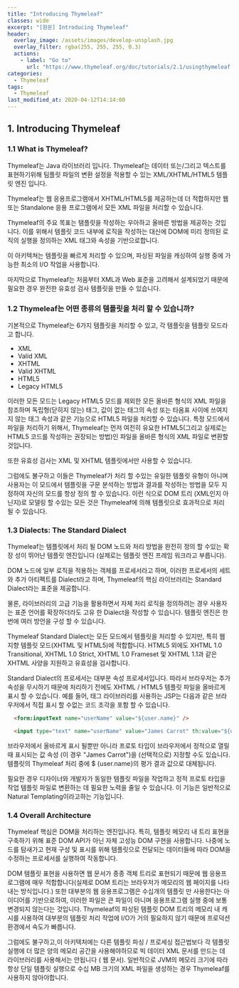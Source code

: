 ```yaml
---
title: "Introducing Thymeleaf"
classes: wide
excerpt: "[원문] Introducing Thymeleaf"
header:
  overlay_image: /assets/images/develop-unsplash.jpg
  overlay_filter: rgba(255, 255, 255, 0.3)
  actions:
    - label: "Go to"
      url: "https://www.thymeleaf.org/doc/tutorials/2.1/usingthymeleaf.html#introducing-thymeleaf"
categories:
  - Thymeleaf
tags:
  - Thymeleaf
last_modified_at: 2020-04-12T14:14:00
---
```


## 1. Introducing Thymeleaf

### 1.1 What is Thymeleaf?

  Thymeleaf는 Java 라이브러리 입니다. Thymeleaf는 데이터 또는/그리고 텍스트를 표현하기위해 팀플릿 파일의 변환 설정을 적용할 수 있는 XML/XHTML/HTML5 템플릿 엔진 입니다.

  Thymeleaf는 웹 응용프로그램에서 XHTML/HTML5를 제공하는데 더 적합하지만 웹 또는 Standalone 응용 프로그램에서 모든 XML 파일을 처리할 수 있습니다.

  Thymeleaf의 주요 목표는 탬플릿을 작성하는 우아하고 올바른 방법을 제공하는 것입니다. 이를 위해서 템플릿 코드 내부에 로직을 작성하는 대신에 DOM에 미리 정의된 로직의 실행을 정의하는 XML 태그와 속성을  기반으로합니다.

  이 아키텍쳐는 템플릿을 빠르게 처리할 수 있으며, 파싱된 파일을 캐싱하여 실행 중에 가능한 최소의 I/O 작업을 사용합니다.

  마지막으로 Thymeleaf는 처음부터 XML과 Web 표준을 고려해서 설계되었기 때문에 필요한 경우 완전한 유효성 검사 템플릿을 만들 수 있습니다.

### 1.2 Thymeleaf는 어떤 종류의 템플릿을 처리 할 수 있습니까?

  기본적으로 Thymeleaf는 6가지 템플릿을 처리할 수 있고, 각 템플릿을 템플릿 모드라고 합니다.

  * XML
  * Valid XML
  * XHTML
  * Valid XHTML
  * HTML5
  * Legacy HTML5

  이러한 모든 모드는 Legacy HTML5 모드를 제외한 모든 올바른 형식의 XML 파일을 참조하며 독립형(닫히지 않는) 태그, 값이 없는 태그의 속성 또는 타옴표 사이에 쓰여지지 않는 태그 속성과 같은 기능으로 HTML5 파일을 처리할 수 있습니다. 특정 모드에서 파일을 처리하기 위해서, Thymeleaf는 먼저 여전히 유요한 HTML5(그리고 실제로는 HTML5 코드를 작성하는 권장되는 방법)인 파일을 올바른 형식의 XML 파일로 변환할 것입니다.

  또한 유효성 검사는 XML 및 XHTML 템플릿에서만 사용할 수 있습니다.

  그럼에도 불구하고 이들은 Thymeleaf가 처리 할 수있는 유일한 템플릿 유형이 아니며 사용자는 이 모드에서 템플릿을 구문 분석하는 방법과 결과를 작성하는 방법을 모두 지정하여 자신의 모드를 항상 정의 할 수 있습니다. 이런 식으로 DOM 트리 (XML인지 아닌지)로 모델링 할 수있는 모든 것은 Thymeleaf에 의해 템플릿으로 효과적으로 처리 될 수 있습니다.

### 1.3 Dialects: The Standard Dialect

  Thymeleaf는 템플릿에서 처리 될 DOM 노드와 처리 방법을 완전히 정의 할 수있는 확장 성이 뛰어난 템플릿 엔진입니다 (실제로는 템플릿 엔진 프레임 워크라고 부릅니다).

  DOM 노드에 일부 로직을 적용하는 객체를 프로세서라고 하며, 이러한 프로세서의 세트와 추가 아티펙트를 Dialect라고 하며, Thymeleaf의 핵심 라이브러리는 Standard Dialect라는 표준을 제공합니다. 

  물론, 라이브러리의 고급 기능을 활용하면서 자체 처리 로직을 정의하려는 경우 사용자는 표준 언어를 확장하더라도 고유 한 Dialect을 작성할 수 있습니다. 템플릿 엔진은 한 번에 여러 방언을 구성 할 수 있습니다.

  Thymeleaf Standard Dialect는 모든 모드에서 템플릿을 처리할 수 있지만, 특히 웹 지향 템플릿 모드(XHTML 및 HTML5)에 적합합니다. HTML5 외에도 XHTML 1.0 Transitional, XHTML 1.0 Strict, XHTML 1.0 Frameset 및 XHTML 1.1과 같은 XHTML 사양을 지원하고 유효성을 검사합니다.

  Standard Dialect의 프로세서는 대부분 속성 프로세서입니다. 따라서 브라우저는 추가 속성을 무시하기 때문에 처리하기 전에도 XHTML / HTML5 템플릿 파일을 올바르게 표시 할 수 있습니다. 예를 들어, 태그 라이브러리를 사용하는 JSP는 다음과 같은 브라우저에서 직접 표시 할 수없는 코드 조각을 포함 할 수 있습니다.

  ```html
    <form:inputText name="userName" value="${user.name}" />
  ```

  ```html
    <input type="text" name="userName" value="James Carrot" th:value="${user.name}" />
  ```

  브라우저에서 올바르게 표시 될뿐만 아니라 프로토 타입이 브라우저에서 정적으로 열릴 때 표시되는 값 속성 (이 경우 "James Carrot")을 (선택적으로) 지정할 수도 있습니다. 템플릿의 Thymeleaf 처리 중에 $ {user.name}의 평가 결과 값으로 대체됩니다.

  필요한 경우 디자이너와 개발자가 동일한 템플릿 파일을 작업하고 정적 프로토 타입을 작업 템플릿 파일로 변환하는 데 필요한 노력을 줄일 수 있습니다. 이 기능은 일반적으로 Natural Templating이라고하는 기능입니다.

### 1.4 Overall Architecture

  Thymeleaf 핵심은 DOM을 처리하는 엔진입니다. 특히, 템플릿 메모리 내 트리 표현을 구축하기 위해 표준 DOM API가 아닌 자체 고성능 DOM 구현을 사용합니다. 나중에 노드를 탐새가고 현재 구성 및 표시를 위해 템플릿으로 전달되는 데이터들에 따라 DOM을 수정하는 프로세서를 실행하여 작동합니다.

  DOM 템플릿 표현을 사용하면 웹 문서가 종종 객체 트리로 표현되기 때문에 웹 응용프로그램에 매우 적합합니다(실제로 DOM 트리는 브라우저가 메모리의 웹 페이지를 나타내는 방식입니다.) 또한 대부분의 웹 응용프로그램은 수십개의 템플릿 만 사용한다는 아이디어를 기반으로하여, 이러한 파일은 큰 파일이 아니며 응용프로그램 실행 중에 보통 변경되지 않는다는 것입니다. Thymeleaf의 파싱된 템플릿 DOM 트리의 메모리 내 캐시를 사용하여 대부분의 템플릿 처리 작업에 I/O가 거의 필요하지 않기 때문에 프로덕션 환경에서 속도가 빠릅니다.

  그럼에도 불구하고,이 아키텍처에는 다른 템플릿 파싱 / 프로세싱 접근법보다 각 템플릿 실행에 더 많은 양의 메모리 공간을 사용해야하므로 빅 데이터 XML 문서를 만드는 데 라이브러리를 사용해서는 안됩니다 ( 웹 문서). 일반적으로 JVM의 메모리 크기에 따라 항상 단일 템플릿 실행으로 수십 MB 크기의 XML 파일을 생성하는 경우 Thymeleaf를 사용하지 않아야합니다.